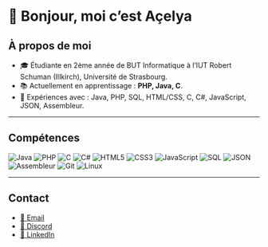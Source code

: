 # 👋 Bonjour, moi c’est Açelya

## À propos de moi
- 🎓 Étudiante en 2ème année de BUT Informatique à l’IUT Robert Schuman (Illkirch), Université de Strasbourg.  
- 📚 Actuellement en apprentissage : **PHP, Java, C**.  
- 🔧 Expériences avec : Java, PHP, SQL, HTML/CSS, C, C#, JavaScript, JSON, Assembleur.

---

## Compétences

![Java](https://img.shields.io/badge/Java-%23ED8B00.svg?style=for-the-badge&logo=openjdk&logoColor=white)
![PHP](https://img.shields.io/badge/PHP-%23777BB4.svg?style=for-the-badge&logo=php&logoColor=white)
![C](https://img.shields.io/badge/C-%2300599C.svg?style=for-the-badge&logo=c&logoColor=white)
![C#](https://img.shields.io/badge/C%23-%23239120.svg?style=for-the-badge&logo=csharp&logoColor=white)
![HTML5](https://img.shields.io/badge/HTML5-%23E34F26.svg?style=for-the-badge&logo=html5&logoColor=white)
![CSS3](https://img.shields.io/badge/CSS3-%231572B6.svg?style=for-the-badge&logo=css3&logoColor=white)
![JavaScript](https://img.shields.io/badge/JavaScript-%23323330.svg?style=for-the-badge&logo=javascript&logoColor=%23F7DF1E)
![SQL](https://img.shields.io/badge/SQL-%2300758F.svg?style=for-the-badge&logo=databricks&logoColor=white)
![JSON](https://img.shields.io/badge/JSON-%23000000.svg?style=for-the-badge&logo=json&logoColor=white)
![Assembleur](https://img.shields.io/badge/Assembleur-%23004080.svg?style=for-the-badge&logo=ibm&logoColor=white)
![Git](https://img.shields.io/badge/Git-%23F05033.svg?style=for-the-badge&logo=git&logoColor=white)
![Linux](https://img.shields.io/badge/Linux-%23FCC624.svg?style=for-the-badge&logo=linux&logoColor=black)

---

## Contact
- [📧 Email](mailto:acelya.mhrr@gmail.com)  
- [💬 Discord](https://discordapp.com/users/sheenmue)  
- [🔗 LinkedIn](https://www.linkedin.com/in/a%C3%A7elya-muharremoglu-6a09b227a/)  
